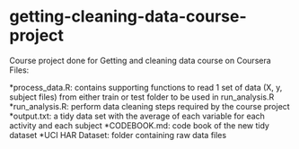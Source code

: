 # getting-cleaning-data-course-project
Course project done for Getting and cleaning data course on Coursera Files:

*process_data.R: contains supporting functions to read 1 set of data (X, y, subject files) from either train or test folder to be used in run_analysis.R
*run_analysis.R: perform data cleaning steps required by the course project
*output.txt: a tidy data set with the average of each variable for each activity and each subject
*CODEBOOK.md: code book of the new tidy dataset
*UCI HAR Dataset: folder containing raw data files
